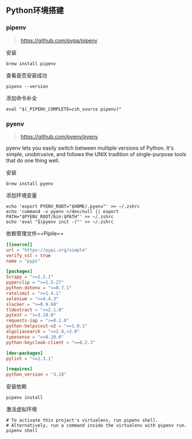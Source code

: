## Python环境搭建

### pipenv

> https://github.com/pypa/pipenv

安装

```shell
brew install pipenv
```

查看是否安装成功

```shell
pipenv --version
```

添加命令补全

```shell
eval "$(_PIPENV_COMPLETE=zsh_source pipenv)"
```

### pyenv

>https://github.com/pyenv/pyenv

pyenv lets you easily switch between multiple versions of Python. It's simple, unobtrusive, and follows the UNIX tradition of single-purpose tools that do one thing well.

安装

```shell
brew install pyenv
```

添加环境变量

```shell
echo 'export PYENV_ROOT="$HOME/.pyenv"' >> ~/.zshrc
echo 'command -v pyenv >/dev/null || export PATH="$PYENV_ROOT/bin:$PATH"' >> ~/.zshrc
echo 'eval "$(pyenv init -)"' >> ~/.zshrc
```

依赖管理文件==Pipile==

```toml
[[source]]
url = "https://pypi.org/simple"
verify_ssl = true
name = "pypi"

[packages]
Scrapy = ">=2.2.1"
pyperclip = ">=1.5.27"
python-dotenv = ">=0.7.1"
ratelimit = ">=1.4.1"
selenium = ">=4.4.3"
slacker = ">=0.9.60"
tldextract = ">=2.1.0"
pytest = ">=3.10.0"
requests-iap = ">=0.2.0"
python-helpscout-v2 = ">=1.0.1"
algoliasearch = ">=2.0,<3.0"
typesense = "==0.10.0"
python-keycloak-client = "==0.2.3"

[dev-packages]
pylint = ">=2.3.1"

[requires]
python_version = "3.10"
```

安装依赖

```shell
pipenv install
```

激活虚拟环境

```shell
# To activate this project's virtualenv, run pipenv shell.
# Alternatively, run a command inside the virtualenv with pipenv run.
pipenv shell
```

